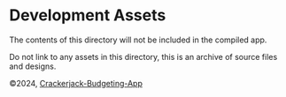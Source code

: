 # Development Assets

The contents of this directory will not be included in the compiled app.

Do not link to any assets in this directory, this is an archive of source files and designs. 

©2024, [Crackerjack-Budgeting-App](https://www.github.com/AntzCode/Crackerjack-Budgeting-App)




